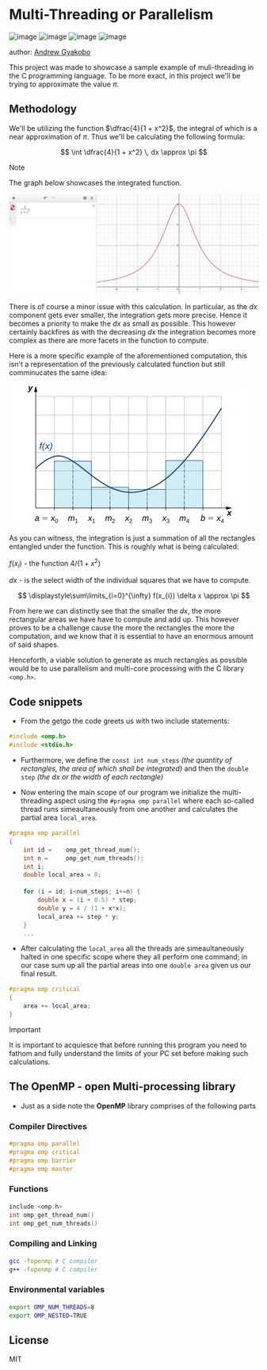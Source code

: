 # Multi-Threading or Parallelism

![image](https://img.shields.io/badge/C-00599C?style=for-the-badge&logo=c&logoColor=white)
![image](https://img.shields.io/badge/C%2B%2B-00599C?style=for-the-badge&logo=c%2B%2B&logoColor=white)
![image](https://img.shields.io/badge/CMake-064F8C?style=for-the-badge&logo=cmake&logoColor=white)
![image](https://img.shields.io/badge/windows%20terminal-4D4D4D?style=for-the-badge&logo=windows%20terminal&logoColor=white)

author: [Andrew Gyakobo](https://github.com/Gyakobo)

This project was made to showcase a sample example of muli-threading in the C programming language. To be more exact, in this project we'll be trying to approximate the value $\pi$. 

## Methodology

We'll be utilizing the function $\dfrac{4}{1 + x^2}$, the integral of which is a near approximation of $\pi$. Thus we'll be calculating the following formula:

$$
\int \dfrac{4}{1 + x^2} \, dx \approx \pi
$$

>[!NOTE]
>The graph below showcases the integrated function. 
<img src="./assets/function.png">

There is of course a minor issue with this calculation. In particular, as the $dx$ component gets ever smaller, the integration gets more precise. Hence it becomes a priority to make the $dx$ as small as possible. This however certainly backfires as with the decreasing $dx$ the integration becomes more complex as there are more facets in the function to compute. 

Here is a more specific example of the aforementioned computation, this isn't a representation of the previously calculated function but still comminucates the same idea: 

<img src="./assets/function_example.jpeg">

As you can witness, the integration is just a summation of all the rectangles entangled under the function. This is roughly what is being calculated:

$f(x_{i})$ - the function $4/(1 + x^2)$

$dx$ - is the select width of the individual squares that we have to compute.

$$
\displaystyle\sum\limits_{i=0}^{\infty} f(x_{i}) \delta x \approx \pi
$$

From here we can distinctly see that the smaller the $dx$, the more rectangular areas we have have to compute and add up. This however proves to be a challenge cause the more the rectangles the more the computation, and we know that it is essential to have an enormous amount of said shapes.

Henceforth, a viable solution to generate as much rectangles as possible would be to use parallelism and multi-core processing with the C library `<omp.h>`.

## Code snippets

* From the getgo the code greets us with two include statements:

```c 
#include <omp.h>
#include <stdio.h>
```

* Furthermore, we define the `const int num_steps` *(the quantity of rectangles, the area of which shall be integrated)* and then the `double step` *(the dx or the width of each rectangle)*

* Now entering the main scope of our program we initialize the multi-threading aspect using the `#pragma omp parallel` where each so-called thread runs simeaultaneously from one another and calculates the partial area `local_area`.

```c
#pragma omp parallel
{
    int id =    omp_get_thread_num();
    int n =     omp_get_num_threads();
    int i;
    double local_area = 0;

    for (i = id; i<num_steps; i+=n) {
        double x = (i + 0.5) * step;
        double y = 4 / (1 + x*x);
        local_area += step * y;
    }
    ...
```

* After calculating the `local_area` all the threads are simeaultaneously halted in one specific scope where they all perform one command; in our case sum up all the partial areas into one `double area` given us our final result.

```c
#pragma omp critical
{
    area += local_area;
}
```

>[!IMPORTANT]
>It is important to acquiesce that before running this program you need to fathom and fully understand the limits of your PC set before making such calculations.

## The OpenMP - open Multi-processing library 

* Just as a side note the **OpenMP** library comprises of the following parts

### Compiler Directives

```c
#pragma omp parallel
#pragma omp critical
#pragma omp barrier
#pragma omp master
```

### Functions

```c
include <omp.h>
int omp_get_thread_num()
int omp_get_num_threads()
```

### Compiling and Linking

```bash
gcc -fopenmp # C compiler
g++ -fopenmp # C compiler
```

### Environmental variables

```bash
export OMP_NUM_THREADS=8
export OMP_NESTED=TRUE
```

## License
MIT